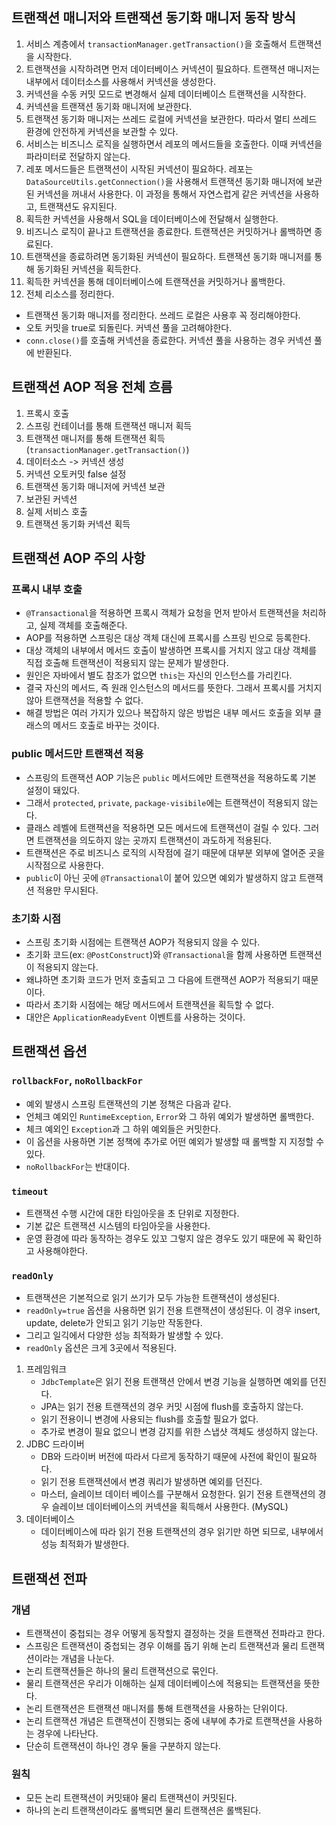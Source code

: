 ## 트랜잭션 매니저와 트랜잭션 동기화 매니저 동작 방식
1. 서비스 계층에서 `transactionManager.getTransaction()`을 호출해서 트랜잭션을 시작한다.
2. 트랜잭션을 시작하려면 먼저 데이터베이스 커넥션이 필요하다. 트랜잭션 매니저는 내부에서 데이터소스를 사용해서 커넥션을 생성한다.
3. 커넥션을 수동 커밋 모드로 변경해서 실제 데이터베이스 트랜잭션을 시작한다.
4. 커넥션을 트랜잭션 동기화 매니저에 보관한다.
5. 트랜잭션 동기화 매니저는 쓰레드 로컬에 커넥션을 보관한다. 따라서 멀티 쓰레드 환경에 안전하게 커넥션을 보관할 수 있다.
6. 서비스는 비즈니스 로직을 실행하면서 레포의 메서드들을 호출한다. 이때 커넥션을 파라미터로 전달하지 않는다.
7. 레포 메서드들은 트랜잭션이 시작된 커넥션이 필요하다. 레포는 `DataSourceUtils.getConnection()`을 사용해서 트랜잭션 동기화 매니저에 보관된 커넥션을 꺼내서 사용한다. 이 과정을 통해서 자연스럽게 같은 커넥션을 사용하고, 트랜잭션도 유지된다.
8. 획득한 커넥션을 사용해서 SQL을 데이터베이스에 전달해서 실행한다.
9. 비즈니스 로직이 끝나고 트랜잭션을 종료한다. 트랜잭션은 커밋하거나 롤백하면 종료된다.
10. 트랜잭션을 종료하려면 동기화된 커넥션이 필요하다. 트랜잭션 동기화 매니저를 통해 동기화된 커넥션을 획득한다.
11. 획득한 커넥션을 통해 데이터베이스에 트랜잭션을 커밋하거나 롤백한다.
12. 전체 리소스를 정리한다.
  - 트랜잭션 동기화 매니저를 정리한다. 쓰레드 로컬은 사용후 꼭 정리해야한다.
  - 오토 커밋을 true로 되돌린다. 커넥션 풀을 고려해야한다.
  - `conn.close()`를 호출해 커넥션을 종료한다. 커넥션 풀을 사용하는 경우 커넥션 풀에 반환된다.

## 트랜잭션 AOP 적용 전체 흐름
1. 프록시 호출
2. 스프링 컨테이너를 통해 트랜잭션 매니저 획득
3. 트랜잭션 매니저를 통해 트랜잭션 획득 (`transactionManager.getTransaction()`)
4. 데이터소스 -> 커넥션 생성
5. 커넥션 오토커밋 false 설정
6. 트랜잭션 동기화 매니저에 커넥션 보관
7. 보관된 커넥션
8. 실제 서비스 호출
9. 트랜잭션 동기화 커넥션 획득

## 트랜잭션 AOP 주의 사항
### 프록시 내부 호출
- `@Transactional`을 적용하면 프록시 객체가 요청을 먼저 받아서 트랜잭션을 처리하고, 실제 객체를 호출해준다.
- AOP를 적용하면 스프링은 대상 객체 대신에 프록시를 스프링 빈으로 등록한다.
- 대상 객체의 내부에서 메서드 호출이 발생하면 프록시를 거치지 않고 대상 객체를 직접 호출해 트랜잭션이 적용되지 않는 문제가 발생한다.
- 원인은 자바에서 별도 참조가 없으면 `this`는 자신의 인스턴스를 가리킨다.
- 결국 자신의 메서드, 즉 원래 인스턴스의 메서드를 뜻한다. 그래서 프록시를 거치지 않아 트랜잭션을 적용할 수 없다.
- 해결 방법은 여러 가지가 있으나 복잡하지 않은 방법은 내부 메서드 호출을 외부 클래스의 메서드 호출로 바꾸는 것이다.

### public 메서드만 트랜잭션 적용
- 스프링의 트랜잭션 AOP 기능은 `public` 메서드에만 트랜잭션을 적용하도록 기본 설정이 돼있다.
- 그래서 `protected`, `private`, `package-visibile`에는 트랜잭션이 적용되지 않는다.
- 클래스 레벨에 트랜잭션을 적용하면 모든 메서드에 트랜잭션이 걸릴 수 있다. 그러면 트랜잭션을 의도하지 않는 곳까지 트랜잭션이 과도하게 적용된다.
- 트랜잭션은 주로 비즈니스 로직의 시작점에 걸기 때문에 대부분 외부에 열어준 곳을 시작점으로 사용한다.
- `public`이 아닌 곳에 `@Transactional`이 붙어 있으면 예외가 발생하지 않고 트랜잭션 적용만 무시된다.

### 초기화 시점
- 스프링 초기화 시점에는 트랜잭션 AOP가 적용되지 않을 수 있다.
- 초기화 코드(ex: `@PostConstruct`)와 `@Transactional`을 함께 사용하면 트랜잭션이 적용되지 않는다.
- 왜냐하면 초기화 코드가 먼저 호출되고 그 다음에 트랜잭션 AOP가 적용되기 때문이다.
- 따라서 초기화 시점에는 해당 메서드에서 트랜잭션을 획득할 수 없다.
- 대안은 `ApplicationReadyEvent` 이벤트를 사용하는 것이다.

## 트랜잭션 옵션
### `rollbackFor`, `noRollbackFor`
- 예외 발생시 스프링 트랜잭션의 기본 정책은 다음과 같다.
- 언체크 예외인 `RuntimeException`, `Error`와 그 하위 예외가 발생하면 롤백한다.
- 체크 예외인 `Exception`과 그 하위 예외들은 커밋한다.
- 이 옵션을 사용하면 기본 정책에 추가로 어떤 예외가 발생할 때 롤백할 지 지정할 수 있다.
- `noRollbackFor`는 반대이다.

### `timeout`
- 트랜잭션 수행 시간에 대한 타임아웃을 초 단위로 지정한다.
- 기본 값은 트랜잭션 시스템의 타임아웃을 사용한다.
- 운영 환경에 따라 동작하는 경우도 있꼬 그렇지 않은 경우도 있기 때문에 꼭 확인하고 사용해야한다.

### `readOnly`
- 트랜잭션은 기본적으로 읽기 쓰기가 모두 가능한 트랜잭션이 생성된다.
- `readOnly=true` 옵션을 사용하면 읽기 전용 트랜잭션이 생성된다. 이 경우 insert, update, delete가 안되고 읽기 기능만 작동한다.
- 그리고 일긱에서 다양한 성능 최적화가 발생할 수 있다.
- `readOnly` 옵션은 크게 3곳에서 적용된다.

1. 프레임워크
    - `JdbcTemplate`은 읽기 전용 트랜잭션 안에서 변경 기능을 실행하면 예외를 던진다.
    - JPA는 읽기 전용 트랜잭션의 경우 커밋 시점에 flush를 호출하지 않는다.
    - 읽기 전용이니 변경에 사용되는 flush를 호출할 필요가 없다.
    - 추가로 변경이 필요 없으니 변경 감지를 위한 스냅샷 객체도 생성하지 않는다.
2. JDBC 드라이버
    - DB와 드라이버 버전에 따라서 다르게 동작하기 때문에 사전에 확인이 필요하다.
    - 읽기 전용 트랜잭션에서 변경 쿼리가 발생하면 예외를 던진다.
    - 마스터, 슬레이브 데이터 베이스를 구분해서 요청한다. 읽기 전용 트랜잭션의 경우 슬레이브 데이터베이스의 커넥션을 획득해서 사용한다. (MySQL)
3. 데이터베이스
    - 데이터베이스에 따라 읽기 전용 트랜잭션의 경우 읽기만 하면 되므로, 내부에서 성능 최적화가 발생한다.

## 트랜잭션 전파
### 개념
- 트랜잭션이 중첩되는 경우 어떻게 동작할지 결정하는 것을 트랜잭션 전파라고 한다.
- 스프링은 트랜잭션이 중첩되는 경우 이해를 돕기 위해 논리 트랜잭션과 물리 트랜잭션이라는 개념을 나눈다.
- 논리 트랜잭션들은 하나의 물리 트랜잭션으로 묶인다.
- 물리 트랜잭션은 우리가 이해하는 실제 데이터베이스에 적용되는 트랜잭션을 뜻한다.
- 논리 트랜잭션은 트랜잭션 매니저를 통해 트랜잭션을 사용하는 단위이다.
- 논리 트랜잭션 개념은 트랜잭션이 진행되는 중에 내부에 추가로 트랜잭션을 사용하는 경우에 나타난다.
- 단순히 트랜잭션이 하나인 경우 둘을 구분하지 않는다.

### 원칙
- 모든 논리 트랜잭션이 커밋돼야 물리 트랜잭션이 커밋된다.
- 하나의 논리 트랜잭션이라도 롤백되면 물리 트랜잭션은 롤백된다.
